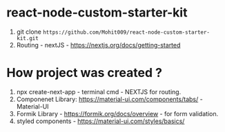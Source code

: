 # react-node-custom-starter-kit

1. git clone `https://github.com/Mohit009/react-node-custom-starter-kit.git`
2. Routing - nextJS - https://nextjs.org/docs/getting-started

# How project was created ?

1. npx create-next-app - terminal cmd - NEXTJS for routing.
2. Componenet Library: https://material-ui.com/components/tabs/ - Material-UI
3. Formik Library - https://formik.org/docs/overview - for form validation.
4. styled components - https://material-ui.com/styles/basics/
